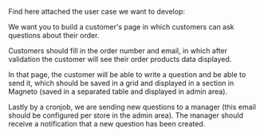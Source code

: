 Find here attached the user case we want to develop:

We want you to build a customer's page in which customers can ask questions about their order.

Customers should fill in the order number and email, in which after validation the customer will see their order products data displayed.

In that page, the customer will be able to write a question and be able to send it, which should be saved in a grid and displayed in a section in Magneto (saved in a separated table and displayed in admin area).

Lastly by a cronjob, we are sending new questions to a manager (this email should be configured per store in the admin area). The manager should receive a notification that a new question has been created.
